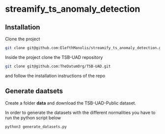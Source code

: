 # streamify_ts_anomaly_detection

## Installation

Clone the project

```bash
git clone git@github.com:ElefthManolis/streamify_ts_anomaly_detection.git
```

Inside the project clone the TSB-UAD repository

```bash
git clone git@github.com:TheDatumOrg/TSB-UAD.git
```

and follow the installation instructions of the repo


## Generate daatsets
Create a folder **data** and download the TSB-UAD-Public dataset.

In order to generate the datasets with the different normalities you have to run the python script below
```
python3 generate_datasets.py 
```
